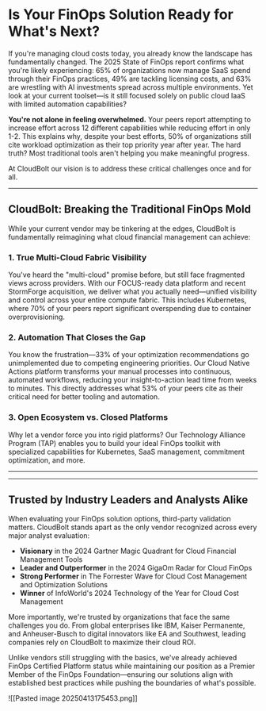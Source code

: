 

# Is Your FinOps Solution Ready for What's Next?
If you're managing cloud costs today, you already know the landscape has fundamentally changed. The 2025 State of FinOps report confirms what you're likely experiencing: 65% of organizations now manage SaaS spend through their FinOps practices, 49% are tackling licensing costs, and 63% are wrestling with AI investments spread across multiple environments. Yet look at your current toolset—is it still focused solely on public cloud IaaS with limited automation capabilities?

**You're not alone in feeling overwhelmed.** Your peers report attempting to increase effort across 12 different capabilities while reducing effort in only 1-2. This explains why, despite your best efforts, 50% of organizations still cite workload optimization as their top priority year after year. The hard truth? Most traditional tools aren't helping you make meaningful progress.

At CloudBolt our vision is to address these critical challenges once and for all. 

--- 
## CloudBolt: Breaking the Traditional FinOps Mold
While your current vendor may be tinkering at the edges, CloudBolt is fundamentally reimagining what cloud financial management can achieve: 

### 1. True Multi-Cloud Fabric Visibility
You've heard the "multi-cloud" promise before, but still face fragmented views across providers. With our FOCUS-ready data platform and recent StormForge acquisition, we deliver what you actually need—unified visibility and control across your entire compute fabric. This includes Kubernetes, where 70% of your peers report significant overspending due to container overprovisioning.
### 2. Automation That Closes the Gap
You know the frustration—33% of your optimization recommendations go unimplemented due to competing engineering priorities. Our Cloud Native Actions platform transforms your manual processes into continuous, automated workflows, reducing your insight-to-action lead time from weeks to minutes. This directly addresses what 53% of your peers cite as their critical need for better tooling and automation.
### 3. Open Ecosystem vs. Closed Platforms
Why let a vendor force you into rigid platforms? Our Technology Alliance Program (TAP) enables you to build your ideal FinOps toolkit with specialized capabilities for Kubernetes, SaaS management, commitment optimization, and more. 

--- 




--- 
## Trusted by Industry Leaders and Analysts Alike
When evaluating your FinOps solution options, third-party validation matters. CloudBolt stands apart as the only vendor recognized across every major analyst evaluation:
- **Visionary** in the 2024 Gartner Magic Quadrant for Cloud Financial Management Tools
- **Leader and Outperformer** in the 2024 GigaOm Radar for Cloud FinOps
- **Strong Performer** in The Forrester Wave for Cloud Cost Management and Optimization Solutions
- **Winner** of InfoWorld's 2024 Technology of the Year for Cloud Cost Management

More importantly, we're trusted by organizations that face the same challenges you do. From global enterprises like IBM, Kaiser Permanente, and Anheuser-Busch to digital innovators like EA and Southwest, leading companies rely on CloudBolt to maximize their cloud ROI.

Unlike vendors still struggling with the basics, we've already achieved FinOps Certified Platform status while maintaining our position as a Premier Member of the FinOps Foundation—ensuring our solutions align with established best practices while pushing the boundaries of what's possible.

![[Pasted image 20250413175453.png]]